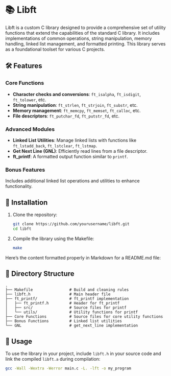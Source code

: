 # 📚 Libft  

Libft is a custom C library designed to provide a comprehensive set of utility functions that extend the capabilities of the standard C library. It includes implementations of common operations, string manipulation, memory handling, linked list management, and formatted printing. This library serves as a foundational toolset for various C projects.  

## 🛠 Features  

### Core Functions  
- **Character checks and conversions**: `ft_isalpha`, `ft_isdigit`, `ft_tolower`, etc.  
- **String manipulation**: `ft_strlen`, `ft_strjoin`, `ft_substr`, etc.  
- **Memory management**: `ft_memcpy`, `ft_memset`, `ft_calloc`, etc.  
- **File descriptors**: `ft_putchar_fd`, `ft_putstr_fd`, etc.  

### Advanced Modules  
- **Linked List Utilities**: Manage linked lists with functions like `ft_lstadd_back`, `ft_lstclear`, `ft_lstmap`.  
- **Get Next Line (GNL)**: Efficiently read lines from a file descriptor.  
- **ft_printf**: A formatted output function similar to `printf`.  

### Bonus Features  
Includes additional linked list operations and utilities to enhance functionality.  

## 🚀 Installation  

1. Clone the repository:  
   ```bash
   git clone https://github.com/yourusername/libft.git
   cd libft

2. Compile the library using the Makefile:  
    ```bash
    make

Here’s the content formatted properly in Markdown for a README.md file:

## 📂 Directory Structure  
    .
    ├── Makefile                # Build and cleaning rules
    ├── libft.h                 # Main header file
    ├── ft_printf/              # ft_printf implementation
    │   ├── ft_printf.h         # Header for ft_printf
    │   ├── src/                # Source files for printf
    │   └── utils/              # Utility functions for printf
    ├── Core Functions          # Source files for core utility functions
    ├── Bonus Functions         # Linked list utilities
    └── GNL                     # get_next_line implementation


## 🧩 Usage  

To use the library in your project, include `libft.h` in your source code and link the compiled `libft.a` during compilation:  
```bash
gcc -Wall -Wextra -Werror main.c -L. -lft -o my_program
